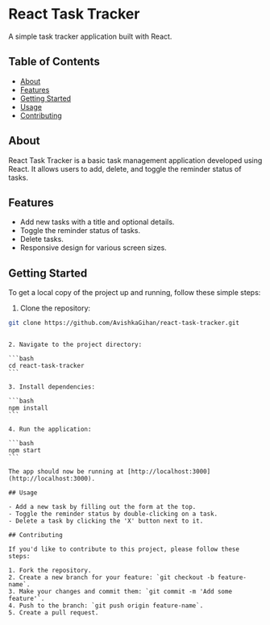 # React Task Tracker

A simple task tracker application built with React.

## Table of Contents

- [About](#about)
- [Features](#features)
- [Getting Started](#getting-started)
- [Usage](#usage)
- [Contributing](#contributing)

## About

React Task Tracker is a basic task management application developed using React. It allows users to add, delete, and toggle the reminder status of tasks.

## Features

- Add new tasks with a title and optional details.
- Toggle the reminder status of tasks.
- Delete tasks.
- Responsive design for various screen sizes.

## Getting Started

To get a local copy of the project up and running, follow these simple steps:

1. Clone the repository:

```bash
git clone https://github.com/AvishkaGihan/react-task-tracker.git
```

````

2. Navigate to the project directory:

```bash
cd react-task-tracker
```

3. Install dependencies:

```bash
npm install
```

4. Run the application:

```bash
npm start
```

The app should now be running at [http://localhost:3000](http://localhost:3000).

## Usage

- Add a new task by filling out the form at the top.
- Toggle the reminder status by double-clicking on a task.
- Delete a task by clicking the 'X' button next to it.

## Contributing

If you'd like to contribute to this project, please follow these steps:

1. Fork the repository.
2. Create a new branch for your feature: `git checkout -b feature-name`.
3. Make your changes and commit them: `git commit -m 'Add some feature'`.
4. Push to the branch: `git push origin feature-name`.
5. Create a pull request.
````
